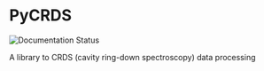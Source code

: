# PyCRDS

![Documentation Status](https://readthedocs.org/projects/pycrds/badge/?version=latest&style=flat)

A library to CRDS (cavity ring-down spectroscopy) data processing

